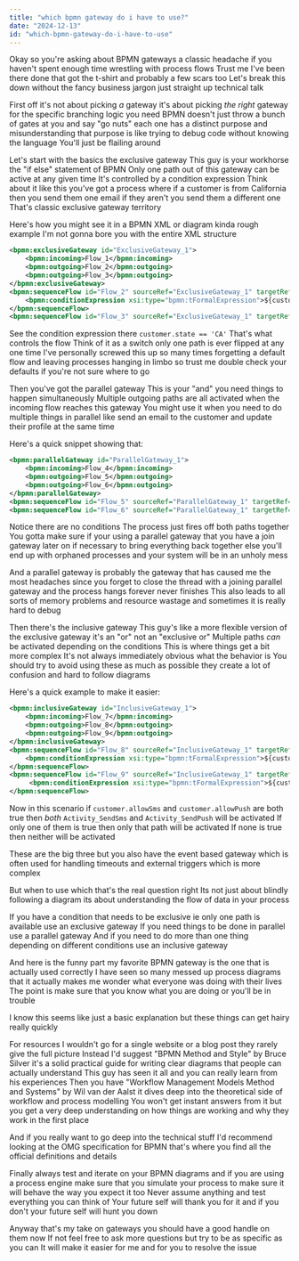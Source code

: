 ```yaml
---
title: "which bpmn gateway do i have to use?"
date: "2024-12-13"
id: "which-bpmn-gateway-do-i-have-to-use"
---
```


Okay so you're asking about BPMN gateways a classic headache if you haven't spent enough time wrestling with process flows Trust me I've been there done that got the t-shirt and probably a few scars too Let's break this down without the fancy business jargon just straight up technical talk

First off it's not about picking *a* gateway it's about picking *the right* gateway for the specific branching logic you need BPMN doesn't just throw a bunch of gates at you and say "go nuts" each one has a distinct purpose and misunderstanding that purpose is like trying to debug code without knowing the language You'll just be flailing around

Let's start with the basics the exclusive gateway This guy is your workhorse the "if else" statement of BPMN Only one path out of this gateway can be active at any given time It's controlled by a condition expression Think about it like this you've got a process where if a customer is from California then you send them one email if they aren't you send them a different one That's classic exclusive gateway territory

Here's how you might see it in a BPMN XML or diagram kinda rough example I'm not gonna bore you with the entire XML structure

```xml
<bpmn:exclusiveGateway id="ExclusiveGateway_1">
    <bpmn:incoming>Flow_1</bpmn:incoming>
    <bpmn:outgoing>Flow_2</bpmn:outgoing>
    <bpmn:outgoing>Flow_3</bpmn:outgoing>
</bpmn:exclusiveGateway>
<bpmn:sequenceFlow id="Flow_2" sourceRef="ExclusiveGateway_1" targetRef="Activity_California">
    <bpmn:conditionExpression xsi:type="bpmn:tFormalExpression">${customer.state == 'CA'}</bpmn:conditionExpression>
</bpmn:sequenceFlow>
<bpmn:sequenceFlow id="Flow_3" sourceRef="ExclusiveGateway_1" targetRef="Activity_OtherState" />
```

See the condition expression there `customer.state == 'CA'` That's what controls the flow Think of it as a switch only one path is ever flipped at any one time I've personally screwed this up so many times forgetting a default flow and leaving processes hanging in limbo so trust me double check your defaults if you're not sure where to go

Then you've got the parallel gateway This is your "and" you need things to happen simultaneously Multiple outgoing paths are all activated when the incoming flow reaches this gateway You might use it when you need to do multiple things in parallel like send an email to the customer and update their profile at the same time

Here's a quick snippet showing that:

```xml
<bpmn:parallelGateway id="ParallelGateway_1">
    <bpmn:incoming>Flow_4</bpmn:incoming>
    <bpmn:outgoing>Flow_5</bpmn:outgoing>
    <bpmn:outgoing>Flow_6</bpmn:outgoing>
</bpmn:parallelGateway>
<bpmn:sequenceFlow id="Flow_5" sourceRef="ParallelGateway_1" targetRef="SendEmailActivity" />
<bpmn:sequenceFlow id="Flow_6" sourceRef="ParallelGateway_1" targetRef="UpdateProfileActivity" />
```

Notice there are no conditions The process just fires off both paths together You gotta make sure if your using a parallel gateway that you have a join gateway later on if necessary to bring everything back together else you'll end up with orphaned processes and your system will be in an unholy mess

And a parallel gateway is probably the gateway that has caused me the most headaches since you forget to close the thread with a joining parallel gateway and the process hangs forever never finishes This also leads to all sorts of memory problems and resource wastage and sometimes it is really hard to debug

Then there's the inclusive gateway This guy's like a more flexible version of the exclusive gateway it's an "or" not an "exclusive or" Multiple paths *can* be activated depending on the conditions This is where things get a bit more complex It's not always immediately obvious what the behavior is You should try to avoid using these as much as possible they create a lot of confusion and hard to follow diagrams

Here's a quick example to make it easier:

```xml
<bpmn:inclusiveGateway id="InclusiveGateway_1">
    <bpmn:incoming>Flow_7</bpmn:incoming>
    <bpmn:outgoing>Flow_8</bpmn:outgoing>
    <bpmn:outgoing>Flow_9</bpmn:outgoing>
</bpmn:inclusiveGateway>
<bpmn:sequenceFlow id="Flow_8" sourceRef="InclusiveGateway_1" targetRef="Activity_SendSms">
    <bpmn:conditionExpression xsi:type="bpmn:tFormalExpression">${customer.allowSms == true}</bpmn:conditionExpression>
</bpmn:sequenceFlow>
<bpmn:sequenceFlow id="Flow_9" sourceRef="InclusiveGateway_1" targetRef="Activity_SendPush">
     <bpmn:conditionExpression xsi:type="bpmn:tFormalExpression">${customer.allowPush == true}</bpmn:conditionExpression>
</bpmn:sequenceFlow>
```

Now in this scenario if `customer.allowSms` and `customer.allowPush` are both true then *both* `Activity_SendSms` and `Activity_SendPush` will be activated If only one of them is true then only that path will be activated If none is true then neither will be activated

These are the big three but you also have the event based gateway which is often used for handling timeouts and external triggers which is more complex

But when to use which that's the real question right Its not just about blindly following a diagram its about understanding the flow of data in your process

If you have a condition that needs to be exclusive ie only one path is available use an exclusive gateway If you need things to be done in parallel use a parallel gateway And if you need to do more than one thing depending on different conditions use an inclusive gateway

And here is the funny part my favorite BPMN gateway is the one that is actually used correctly I have seen so many messed up process diagrams that it actually makes me wonder what everyone was doing with their lives The point is make sure that you know what you are doing or you'll be in trouble

I know this seems like just a basic explanation but these things can get hairy really quickly

For resources I wouldn't go for a single website or a blog post they rarely give the full picture Instead I'd suggest "BPMN Method and Style" by Bruce Silver it's a solid practical guide for writing clear diagrams that people can actually understand This guy has seen it all and you can really learn from his experiences Then you have "Workflow Management Models Method and Systems" by Wil van der Aalst it dives deep into the theoretical side of workflow and process modelling You won't get instant answers from it but you get a very deep understanding on how things are working and why they work in the first place

And if you really want to go deep into the technical stuff I'd recommend looking at the OMG specification for BPMN that's where you find all the official definitions and details

Finally always test and iterate on your BPMN diagrams and if you are using a process engine make sure that you simulate your process to make sure it will behave the way you expect it too Never assume anything and test everything you can think of Your future self will thank you for it and if you don't your future self will hunt you down

Anyway that's my take on gateways you should have a good handle on them now If not feel free to ask more questions but try to be as specific as you can It will make it easier for me and for you to resolve the issue
